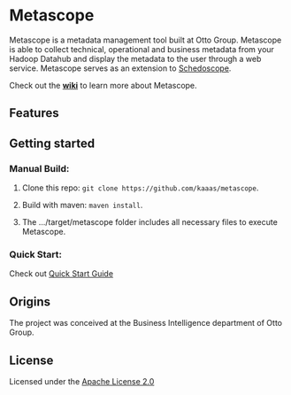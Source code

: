 # Metascope

Metascope is a metadata management tool built at Otto Group. Metascope is able to collect technical, operational and business metadata from your Hadoop Datahub and display the metadata to the user through a web service.
Metascope serves as an extension to [Schedoscope](https://github.com/ottogroup/schedoscope). 

Check out the [**wiki**](https://github.com/kaaas/metascope/wiki) to learn more about Metascope.

## Features

## Getting started

### Manual Build:
1. Clone this repo: `git clone https://github.com/kaaas/metascope`.

2. Build with maven: `maven install`.

3. The .../target/metascope folder includes all necessary files to execute Metascope.

### Quick Start:
Check out [Quick Start Guide](wiki/Home)

## Origins
The project was conceived at the Business Intelligence department of Otto Group.

## License
Licensed under the [Apache License 2.0](https://github.com/kaaas/metascope/blob/master/LICENSE)
